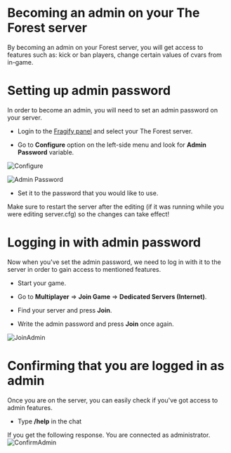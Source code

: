 # Becoming an admin on your The Forest server

By becoming an admin on your Forest server, you will get access to features such as: kick or ban players, change certain values of cvars from in-game.

Setting up admin password
=========================

In order to become an admin, you will need to set an admin password on your server.  
  

*   Login to the [Fragify panel](https://panel.fragify.net/auth/login) and select your The Forest server.

*   Go to **Configure** option on the left-side menu and look for **Admin Password** variable.

![Configure](..images/configure.png)

![Admin Password](..images/admin-password.png)

*   Set it to the password that you would like to use.

Make sure to restart the server after the editing (if it was running while you were editing server.cfg) so the changes can take effect!

  
Logging in with admin password
==============================

Now when you've set the admin password, we need to log in with it to the server in order to gain access to mentioned features.  

*   Start your game.

*   Go to **Multiplayer** => **Join Game** => **Dedicated Servers (Internet)**.

*   Find your server and press **Join**.

*   Write the admin password and press **Join** once again.

![JoinAdmin](../images/joinadmin.png)

Confirming that you are logged in as admin
==========================================

Once you are on the server, you can easily check if you've got access to admin features.

*   Type **/help** in the chat

If you get the following response. You are connected as administrator.  
![ConfirmAdmin](../images/confirmadmin.png)